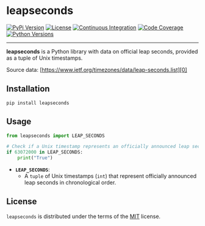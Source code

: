 # leapseconds

[![PyPi Version][pypi-img]][pypi-url]
[![License][license-img]][license-url]
[![Continuous Integration][ci-img]][ci-url]
[![Code Coverage][coverage-img]][coverage-url]
[![Python Versions][python-img]][python-url]

[pypi-img]: https://img.shields.io/pypi/v/leapseconds.svg
[pypi-url]: https://pypi.org/project/leapseconds
[license-img]:  https://img.shields.io/github/license/jamielinux/leapseconds.svg
[license-url]: https://github.com/jamielinux/leapseconds/blob/main/LICENSE
[ci-img]: https://github.com/jamielinux/leapseconds/actions/workflows/ci.yml/badge.svg
[ci-url]: https://github.com/jamielinux/leapseconds/actions/workflows/ci.yml
[coverage-img]: https://img.shields.io/endpoint?url=https://gist.githubusercontent.com/jamielinux/7c0026bdbd4a00863dcd6878e5e3b943/raw/leapseconds.covbadge.json
[coverage-url]: https://github.com/jamielinux/leapseconds/actions/workflows/ci.yml
[python-img]: https://img.shields.io/pypi/pyversions/leapseconds.svg
[python-url]: https://pypi.org/project/leapseconds

---

**leapseconds** is a Python library with data on official leap seconds, provided as a
tuple of Unix timestamps.

Source data: [https://www.ietf.org/timezones/data/leap-seconds.list][0]

[0]: https://www.ietf.org/timezones/data/leap-seconds.list

## Installation

```console
pip install leapseconds
```

## Usage

```python
from leapseconds import LEAP_SECONDS

# Check if a Unix timestamp represents an officially announced leap second:
if 63072000 in LEAP_SECONDS:
    print("True")
```

- **`LEAP_SECONDS`**:
  - A `tuple` of Unix timestamps (`int`) that represent officially announced leap
    seconds in chronological order.

## License

`leapseconds` is distributed under the terms of the [MIT][license] license.

[license]: https://spdx.org/licenses/MIT.html
